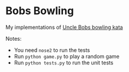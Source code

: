 # Bobs Bowling

My implementations of [Uncle Bobs bowling kata](http://butunclebob.com/ArticleS.UncleBob.TheBowlingGameKata)

Notes:
* You need `nose2` to run the tests
* Run `python game.py` to play a random game
* Run `python tests.py` to run the unit tests
